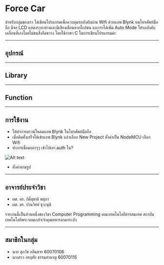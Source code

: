 # Force Car
สำหรับกลุ่มของเรา ได้เขียนโปรแกรมเพื่อควบคุมรถบังคับผ่าน Wifi ด้วยแอพ Blynk บนโทรศัพท์มือถือ มีจอ LCD แสดงระยะห่างและมีเสียงเตือนหากใกล้ชน และเราได้เพิ่ม Auto Mode ให้รถบังคับเคลื่อนที่เองโดยไม่ชนสิ่งกีดขวาง โดยใช้ภาษา C ในการเขียนโปรแกรมค่ะ

---
## อุปกรณ์

---

## Library

---

## Function

---

## การใช้งาน
* ให้ทำการดาวน์โหลดแอพ Blynk ในโทรศัพท์มือถือ
* เมื่อติดตั้งเสร็จให้เข้าแอพ Blynk แล้วเลือก New Project ตั้งค่าเป็น NodeMCU เลือก Wifi
* ทำการเชื่อมบลาๆๆ เข้าไปเอา auth ใน?

![Alt text](url)
* ตั้งค่าตามรูป

---

## อาจารย์ประจำวิชา
* ผศ. ดร. กิติ์สุชาติ พสุภา
* ผศ. ดร. ปานวิทย์ ธุวะนุติ

รายงานนี้เป็นส่วนหนึ่งของวิชา Computer Programming
คณะเทคโนโลยีสารสนเทศ สถาบันเทคโนโลยีพระจอมเกล้าเจ้าคุณทหารลาดกระบัง

---

## สมาชิกในกลุ่ม
* นาย สุภวัช กลิ่นขจร 60070106
* นางสาว อรฤทัย ธรรมสาหาญ 60070115
